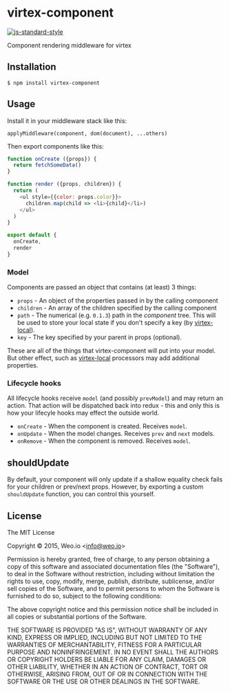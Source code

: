 
# virtex-component

[![js-standard-style](https://img.shields.io/badge/code%20style-standard-brightgreen.svg?style=flat)](https://github.com/feross/standard)

Component rendering middleware for virtex

## Installation

    $ npm install virtex-component

## Usage

Install it in your middleware stack like this:

`applyMiddleware(component, dom(document), ...others)`

Then export components like this:

```javascript
function onCreate ({props}) {
  return fetchSomeData()
}

function render ({props, children}) {
  return (
    <ul style={{color: props.color}}>
      children.map(child => <li>{child}</li>)
    </ul>
  )
}

export default {
  onCreate,
  render
}
```

### Model

Components are passed an object that contains (at least) 3 things:

  * `props` - An object of the properties passed in by the calling component
  * `children` - An array of the children specified by the calling component
  * `path` - The numerical (e.g. `0.1.3`) path in the *component* tree.  This will be used to store your local state if you don't specify a key (by [virtex-local](https://github.com/ashaffer/virtex-local)).
  * `key` - The key specified by your parent in props (optional).

These are all of the things that virtex-component will put into your model.  But other effect, such as [virtex-local](https://github.com/ashaffer/virtex-local) processors may add additional properties.

### Lifecycle hooks

All lifecycle hooks receive `model` (and possibly `prevModel`) and may return an action.  That action will be dispatched back into redux - this and only this is how your lifecyle hooks may effect the outside world.

  * `onCreate` - When the component is created. Receives `model`.
  * `onUpdate` - When the model changes. Receives `prev` and `next` models.
  * `onRemove` - When the component is removed. Receives `model`.

## shouldUpdate

By default, your component will only update if a shallow equality check fails for your children or prev/next props.  However, by exporting a custom `shouldUpdate` function, you can control this yourself.


## License

The MIT License

Copyright &copy; 2015, Weo.io &lt;info@weo.io&gt;

Permission is hereby granted, free of charge, to any person obtaining a copy of this software and associated documentation files (the "Software"), to deal in the Software without restriction, including without limitation the rights to use, copy, modify, merge, publish, distribute, sublicense, and/or sell copies of the Software, and to permit persons to whom the Software is furnished to do so, subject to the following conditions:

The above copyright notice and this permission notice shall be included in all copies or substantial portions of the Software.

THE SOFTWARE IS PROVIDED "AS IS", WITHOUT WARRANTY OF ANY KIND, EXPRESS OR IMPLIED, INCLUDING BUT NOT LIMITED TO THE WARRANTIES OF MERCHANTABILITY, FITNESS FOR A PARTICULAR PURPOSE AND NONINFRINGEMENT. IN NO EVENT SHALL THE AUTHORS OR COPYRIGHT HOLDERS BE LIABLE FOR ANY CLAIM, DAMAGES OR OTHER LIABILITY, WHETHER IN AN ACTION OF CONTRACT, TORT OR OTHERWISE, ARISING FROM, OUT OF OR IN CONNECTION WITH THE SOFTWARE OR THE USE OR OTHER DEALINGS IN THE SOFTWARE.
